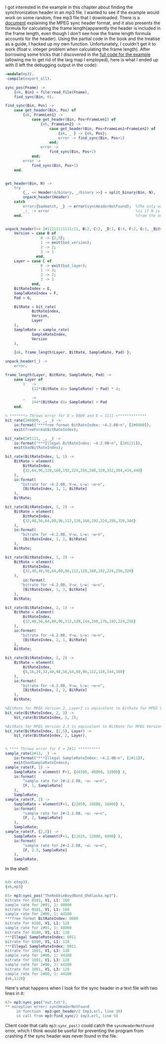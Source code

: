 I got interested in the example in this chapter about finding the synchronization header in an mp3 file.   I wanted to see if the example would work on some random, free mp3 file that I downloaded. There is a [document](http://mpgedit.org/mpgedit/mpeg_format/mpeghdr.htm) explaining the MPEG sync header format, and it also presents the formula for calculating the frame length(apparently the header is included in the frame length, even though I don't see how the frame length formula accounts for the header).  Using the partial code in the book and the treatise as a guide, I hacked up my own function.  Unfortunately, I couldn't get it to work (float v. integer problem when calculating the frame length).  After borrowing some tricks that I discovered in the [full code for the example](https://github.com/everpeace/programming-erlang-code/blob/master/code/mp3_sync.erl) (allowing me to get rid of the larg map I employed), here is what I ended up with (I left the debugging output in the code):

```erlang
-module(mp3).
-compile(export_all).

sync_pos(Fname) ->
    {ok, Bin} = file:read_file(Fname),
    find_sync(Bin, 0).

find_sync(Bin, Pos) ->
    case get_header(Bin, Pos) of
        {ok, FrameLen1} ->
            case get_header(Bin, Pos+FrameLen1) of
                {ok, FrameLen2} -> 
                    case get_header(Bin, Pos+FrameLen1+FrameLen2) of
                        {ok, _ } -> {ok, Pos};
                        error -> find_sync(Bin, Pos+1)
                    end;
                error -> 
                    find_sync(Bin, Pos+1)
            end;
        error -> 
            find_sync(Bin, Pos+1)
    end.


get_header(Bin, N) ->
    try
        {_, << Header:4/binary, _/binary >>} = split_binary(Bin, N),
        unpack_header(Header)
    catch
        error:{badmatch, _} -> error(syncHeaderNotFound);  %The only way you get a bad match
        _:_ -> error                                       %is if N is less than four bytes
    end.                                                   %from the end of Bin.                              


unpack_header(<< 2#11111111111:11, B:2, C:2, _D:1, E:4, F:2, G:1, _Bits:9 >>) ->
    Version = case B of 
                0 -> {2,5};
                1 -> exit(bad_version);
                2 -> 2;
                3 -> 1
              end,
    Layer = case C of
                0 -> exit(bad_layer);
                1 -> 3;
                2 -> 2;
                3 -> 1
            end,
    BitRateIndex = E,
    SampleRateIndex = F,
    Pad = G,

    BitRate = bit_rate(
            BitRateIndex,
            Version,
            Layer
    ),
    SampleRate = sample_rate(
            SampleRateIndex,
            Version
    ),

    {ok, frame_length(Layer, BitRate, SampleRate, Pad) };

unpack_header(_) ->
    error.

frame_length(Layer, BitRate, SampleRate, Pad) ->
    case Layer of 
        1   ->
            (12*(BitRate div SampleRate) + Pad) * 4;

        _   ->
            144*(BitRate div SampleRate) + Pad
    end.

% *******> Throws error for E = 0000 and E = 1111 <*************
bit_rate(2#0000, _, _) -> 
    io:format("***free format BitRateIndex: ~4.2.0B~n", [2#0000]),
    exit(freeFormatBitRateIndex);

bit_rate(2#1111, _, _) -> 
    io:format("***Illegal BitRateIndex: ~4.2.0B~n", [2#1111]),
    exit(badBitRateIndex);

bit_rate(BitRateIndex, 1, 1) ->
    BitRate = element(
        BitRateIndex, 
        {32,64,96,128,160,192,224,256,288,320,352,384,416,448}
    ),
    io:format(
       "bitrate for ~4.2.0B, V~w, L~w: ~w~n", 
        [BitRateIndex, 1, 1, BitRate]
    ),
    BitRate;

bit_rate(BitRateIndex, 1, 2) ->
    BitRate = element(
        BitRateIndex,
        {32,48,56,64,80,96,112,128,160,192,224,256,320,384}
    ),
    io:format(
       "bitrate for ~4.2.0B, V~w, L~w: ~w~n", 
        [BitRateIndex, 1, 2, BitRate]
    ),
    BitRate;

bit_rate(BitRateIndex, 1, 3) ->
    BitRate = element(
        BitRateIndex,
        {32,40,48,56,64,80,96,112,128,160,192,224,256,320}
    ),
        io:format(
       "bitrate for ~4.2.0B, V~w, L~w: ~w~n", 
        [BitRateIndex, 1, 3, BitRate]
    ),
    BitRate;

bit_rate(BitRateIndex, 2, 1) ->
    BitRate = element(
        BitRateIndex,
        {32,48,56,64,80,96,112,128,144,160,176,192,224,256}
    ),
    io:format(
       "bitrate for ~4.2.0B, V~w, L~w: ~w~n", 
        [BitRateIndex, 2, 1, BitRate]
    ),
    BitRate;

bit_rate(BitRateIndex, 2, 2) ->
    BitRate = element(
        BitRateIndex,
        {8,16,24,32,40,48,56,64,80,96,112,128,144,160}
    ),
    io:format(
       "bitrate for ~4.2.0B, V~w, L~w: ~w~n", 
        [BitRateIndex, 2, 2, BitRate]
    ),
    BitRate;

%BitRate for MPEG Version 2, Layer3 is equivalent to BitRate for MPEG Version2, Layer2:
bit_rate(BitRateIndex, 2, 3) ->
    bit_rate(BitRateIndex, 2, 2);

%BitRate for MPEG Version 2.5 is equivalent to BitRate for MPEG Version 2: 
bit_rate(BitRateIndex, {2,5}, Layer) ->
    bit_rate(BitRateIndex, 2, Layer).


% **** Throws error for F = 2#11 **********
sample_rate(2#11, _) ->
    io:format("***Illegal SampleRateIndex: ~4.2.0B~n", [2#11]),
    exit(badSampleRateIndex);
sample_rate(F, 1) ->
    SampleRate = element( F+1, {44100, 48000, 32000} ),
    io:format(
        "sample rate for 2#~2.2.0B, ~w: ~w~n",
        [F, 1, SampleRate]
    ),
    SampleRate;
sample_rate(F, 2) ->
    SampleRate = element(F+1, {22050, 24000, 16000} ),
    io:format(
        "sample rate for 2#~2.2.0B, ~w: ~w~n",
        [F, 2, SampleRate]
    ),
    SampleRate;
sample_rate(F, {2,5}) ->
    SampleRate = element(F+1, {11025, 12000, 8000} ),
    io:format(
        "sample rate for 2#~2.2.0B, ~w: ~w~n",
        [F, 2.5, SampleRate]
    ),
    SampleRate.   
```

In the shell:

```erlang

64> c(mp3).                                        
{ok,mp3}

65> mp3:sync_pos("TheRobbieBoydBand_OhAlaska.mp3").
bitrate for 0101, V1, L1: 160
sample rate for 2#01, 1: 48000
bitrate for 0101, V1, L1: 160
sample rate for 2#00, 1: 44100
***free format BitRateIndex: 0000
bitrate for 0100, V1, L1: 128
sample rate for 2#01, 1: 48000
bitrate for 0100, V1, L1: 128
***Illegal SampleRateIndex: 0011
bitrate for 0100, V1, L1: 128
***Illegal SampleRateIndex: 0011
bitrate for 1001, V1, L3: 128
sample rate for 2#00, 1: 44100
bitrate for 1001, V1, L3: 128
sample rate for 2#00, 1: 44100
bitrate for 1001, V1, L3: 128
sample rate for 2#00, 1: 44100
{ok,1120}
```

Here's what happens when I look for the sync header in a text file with two lines in it:

```erlang
67> mp3:sync_pos("out.txt").
** exception error: syncHeaderNotFound
     in function  mp3:get_header/2 (mp3.erl, line 30)
     in call from mp3:find_sync/2 (mp3.erl, line 9)
```
Client code that calls `mp3:sync_pos()` could catch the `syncHeaderNotFound` error, which I think would be useful for preventing the program from crashing if the sync header was never found in the file.
